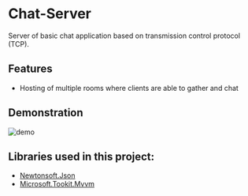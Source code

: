 # Chat-Server
Server of basic chat application based on transmission control protocol (TCP).
## Features
* Hosting of multiple rooms where clients are able to gather and chat
## Demonstration
![demo](demo.gif)
## Libraries used in this project:
* [Newtonsoft.Json](https://www.newtonsoft.com/json)
* [Microsoft.Tookit.Mvvm](https://github.com/CommunityToolkit/WindowsCommunityToolkit)
